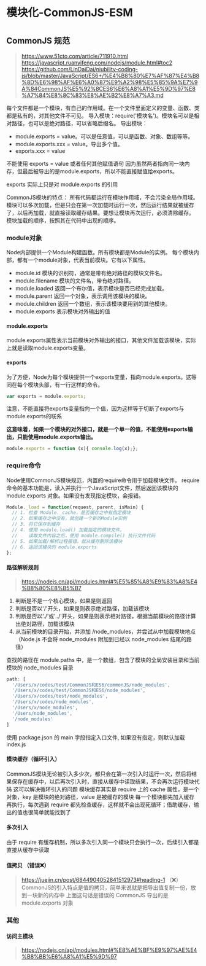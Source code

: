 
# 模块化-CommonJS-ESM

#

## CommonJS 规范
>
> <https://www.51cto.com/article/711910.html>
> <https://javascript.ruanyifeng.com/nodejs/module.html#toc2>
> <https://github.com/LinDaiDai/niubility-coding-js/blob/master/JavaScript/ES6+/%E4%B8%80%E7%AF%87%E4%B8%8D%E6%98%AF%E6%A0%87%E9%A2%98%E5%85%9A%E7%9A%84CommonJS%E5%92%8CES6%E6%A8%A1%E5%9D%97%E8%A7%84%E8%8C%83%E8%AE%B2%E8%A7%A3.md>

每个文件都是一个模块，有自己的作用域。在一个文件里面定义的变量、函数、类都是私有的，对其他文件不可见。
导入模块：require('模块名')。模块名可以是相对路径，也可以是绝对路径，可以省略后缀名。
导出模块：

- module.exports = value。可以是任意值，可以是函数、对象、数组等等。
- module.exports.xxx = value。导出多个值。
- exports.xxx = value

不能使用 exports = value 或者任何其他赋值语句 因为虽然两者指向同一块内存，但最后被导出的是module.exports，所以不能直接赋值给exports。

exports 实际上只是对 module.exports 的引用

CommonJS模块的特点：
所有代码都运行在模块作用域，不会污染全局作用域。
模块可以多次加载，但是只会在第一次加载时运行一次，然后运行结果就被缓存了，以后再加载，就直接读取缓存结果。要想让模块再次运行，必须清除缓存。
模块加载的顺序，按照其在代码中出现的顺序。

### module对象

Node内部提供一个Module构建函数。所有模块都是Module的实例。
每个模块内部，都有一个module对象，代表当前模块。它有以下属性。

- module.id 模块的识别符，通常是带有绝对路径的模块文件名。
- module.filename 模块的文件名，带有绝对路径。
- module.loaded 返回一个布尔值，表示模块是否已经完成加载。
- module.parent 返回一个对象，表示调用该模块的模块。
- module.children 返回一个数组，表示该模块要用到的其他模块。
- module.exports 表示模块对外输出的值

#### module.exports

module.exports属性表示当前模块对外输出的接口，其他文件加载该模块，实际上就是读取module.exports变量。

#### exports

为了方便，Node为每个模块提供一个exports变量，指向module.exports。这等同在每个模块头部，有一行这样的命令。

```js
var exports = module.exports;
```

注意，不能直接将exports变量指向一个值，因为这样等于切断了exports与module.exports的联系

**这意味着，如果一个模块的对外接口，就是一个单一的值，不能使用exports输出，只能使用module.exports输出。**

```js
module.exports = function (x){ console.log(x);};
```

### require命令

Node使用CommonJS模块规范，内置的require命令用于加载模块文件。
require命令的基本功能是，读入并执行一个JavaScript文件，然后返回该模块的 module.exports 对象。如果没有发现指定模块，会报错。

```js
Module._load = function(request, parent, isMain) {
  // 1. 检查 Module._cache，是否缓存之中有指定模块
  // 2. 如果缓存之中没有，就创建一个新的Module实例
  // 3. 将它保存到缓存
  // 4. 使用 module.load() 加载指定的模块文件，
  //    读取文件内容之后，使用 module.compile() 执行文件代码
  // 5. 如果加载/解析过程报错，就从缓存删除该模块
  // 6. 返回该模块的 module.exports
};
```

#### 路径解析规则
>
> <https://nodejs.cn/api/modules.html#%E5%85%A8%E9%83%A8%E4%B8%80%E8%B5%B7>

1. 判断是不是一个核心模块，如果是则返回
2. 判断是否以'/'开头，如果是则表示绝对路径，加载该模块
3. 判断是否以'./'或'../'开头，如果是则表示相对路径，根据当前模块的路径计算出绝对路径，加载该模块
4. 从当前模块的目录开始，并添加 /node_modules，并尝试从中加载模块地点 （Node.js 不会将 node_modules 附加到已经以 node_modules 结尾的路径）

查找的路径在 module.paths 中，是一个数组，包含了模块的全局安装目录和当前模块的 node_modules 目录

```js
path: [
  '/Users/x/codes/test/CommonJS和ES6/commonJS/node_modules',
  '/Users/x/codes/test/CommonJS和ES6/node_modules',
  '/Users/x/codes/test/node_modules',
  '/Users/x/codes/node_modules',
  '/Users/x/node_modules',
  '/Users/node_modules',
  '/node_modules'
]
```

使用 package.json 的 main 字段指定入口文件, 如果没有指定，则默认加载 index.js

#### 模块缓存（循环引入）

CommonJS模块无论被引入多少次，都只会在第一次引入时运行一次，然后将结果保存在缓存中，以后再次引入时，直接从缓存中读取结果，不会再次运行模块代码
这可以解决循环引入的问题
模块缓存其实是 require 上的 cache 属性，是一个对象，key 是模块的绝对路径，value 是被缓存的模块
每一个模块都先加入缓存再执行，每次遇到 require 都先检查缓存，这样就不会出现死循环；借助缓存，输出的值也很简单就能找到了

#### 多次引入

由于 require 有缓存机制，所以多次引入同一个模块只会执行一次，后续引入都是直接从缓存中读取

#### 值拷贝 （错误❌）
>
> <https://juejin.cn/post/6844904052841512973#heading-1>
（❌）CommonJS的引入特点是值的拷贝，简单来说就是把导出值复制一份，放到一块新的内存中
上面这句话是错误的
CommonJS 导出的是 module.exports 对象

### 其他

#### 访问主模块
>
> <https://nodejs.cn/api/modules.html#%E8%AE%BF%E9%97%AE%E4%B8%BB%E6%A8%A1%E5%9D%97>
